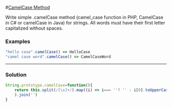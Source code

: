 
#[CamelCase Method](https://www.codewars.com/kata/587731fda577b3d1b0001196)

 Write simple .camelCase method (camel_case function in PHP, CamelCase in            C# or camelCase in Java) for strings. All words must have their first letter capitalized without spaces.

### Examples
```javascript
"hello case".camelCase() => HelloCase
"camel case word".camelCase() => CamelCaseWord
```
---

### Solution
```javascript
String.prototype.camelCase=function(){
    return this.split(/[\s]+/).map((i) => i=== ''? '' : i[0].toUpperCase()+i.substr(1)
    ).join('')
}
```


